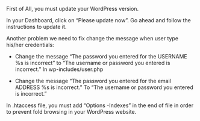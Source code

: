 First of All, you must update your WordPress version.

In your Dashboard, click on “Please update now”. Go ahead and follow the instructions to update it.

Another problem we need to fix change the message when user type his/her credentials:

  - Change the message  “The password you entered for the USERNAME %s is incorrect” to “The username or password you entered is incorrect.” In wp-includes/user.php

- Change the message “The password you entered for the email ADDRESS %s is incorrect.” To “The username or password you entered is incorrect.”


In .htaccess file, you must add “Options -Indexes” in the end of file in order to prevent fold browsing in your WordPress website.
